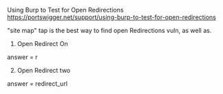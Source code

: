 Using Burp to Test for Open Redirections
https://portswigger.net/support/using-burp-to-test-for-open-redirections

"site map" tap is the best way to find open Redirections vuln, as well as.

1. Open Redirect On

answer = r

2. Open Redirect two

answer = redirect_url
